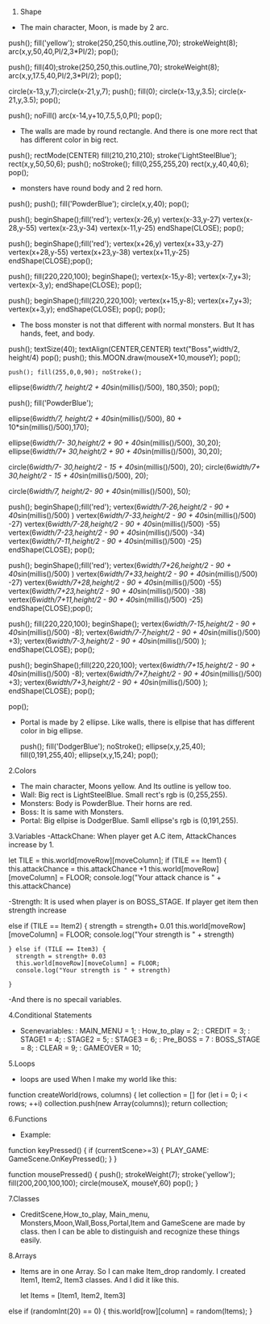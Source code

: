 1. Shape
 - The main character, Moon, is made by 2 arc.

push(); fill('yellow');
    stroke(250,250,this.outline,70);
    strokeWeight(8);
  arc(x,y,50,40,PI/2,3*PI/2);
  pop();
    
    
  push();
  fill(40);stroke(250,250,this.outline,70);
    strokeWeight(8);
  arc(x,y,17.5,40,PI/2,3*PI/2);
  pop();
    
    
  circle(x-13,y,7);circle(x-21,y,7);
  push(); fill(0);
  circle(x-13,y,3.5); circle(x-21,y,3.5);
  pop();
    
  push(); noFill()
  arc(x-14,y+10,7.5,5,0,PI);
  pop();

 - The walls are made by round rectangle. And there is one more rect that has different color in big rect.

push();
  rectMode(CENTER)
  fill(210,210,210); stroke('LightSteelBlue');
  rect(x,y,50,50,6);
  push(); noStroke();
  fill(0,255,255,20)
  rect(x,y,40,40,6);
  pop();


 - monsters have round body and 2 red horn.

push();
  push(); fill('PowderBlue');
  circle(x,y,40);
    pop();
  
  push();
  beginShape();fill('red');
  vertex(x-26,y)
  vertex(x-33,y-27)
  vertex(x-28,y-55)
  vertex(x-23,y-34)
  vertex(x-11,y-25)
  endShape(CLOSE); pop();
  
  push();
  beginShape();fill('red');
  vertex(x+26,y)
  vertex(x+33,y-27)
  vertex(x+28,y-55)
  vertex(x+23,y-38)
  vertex(x+11,y-25)
  endShape(CLOSE);pop();
  
  push(); fill(220,220,100);
  beginShape();
  vertex(x-15,y-8);
  vertex(x-7,y+3);
  vertex(x-3,y);
  endShape(CLOSE);
  pop();
  
  push();
  beginShape();fill(220,220,100);
  vertex(x+15,y-8);
  vertex(x+7,y+3);
  vertex(x+3,y);
  endShape(CLOSE);
  pop();
    pop();

 - The boss monster is not that different with normal monsters. But It has hands, feet, and body.

push();
    textSize(40); textAlign(CENTER,CENTER)
    text("Boss",width/2, height/4)
    pop();
    push();
    this.MOON.draw(mouseX+10,mouseY);
    pop();
    
    push(); fill(255,0,0,90); noStroke();
  ellipse(6*width/7, height/2 + 40*sin(millis()/500), 180,350);
  pop();
  
  push(); fill('PowderBlue');
  
  ellipse(6*width/7, height/2 + 40*sin(millis()/500),
          80 + 10*sin(millis()/500),170);
  
  ellipse(6*width/7- 30,height/2 + 90 + 40*sin(millis()/500), 30,20);
  ellipse(6*width/7+ 30,height/2 + 90 + 40*sin(millis()/500), 30,20);
  
  circle(6*width/7- 30,height/2 - 15 + 40*sin(millis()/500), 20);
  circle(6*width/7+ 30,height/2 - 15 + 40*sin(millis()/500), 20);
  
  circle(6*width/7, height/2- 90 + 40*sin(millis()/500), 50);
  
  push();
  beginShape();fill('red');
  vertex(6*width/7-26,height/2 - 90 + 40*sin(millis()/500) )
  vertex(6*width/7-33,height/2 - 90 + 40*sin(millis()/500) -27)
  vertex(6*width/7-28,height/2 - 90 + 40*sin(millis()/500) -55)
  vertex(6*width/7-23,height/2 - 90 + 40*sin(millis()/500) -34)
  vertex(6*width/7-11,height/2 - 90 + 40*sin(millis()/500) -25)
  endShape(CLOSE); pop();
  
  push();
  beginShape();fill('red');
  vertex(6*width/7+26,height/2 - 90 + 40*sin(millis()/500) )
  vertex(6*width/7+33,height/2 - 90 + 40*sin(millis()/500) -27)
  vertex(6*width/7+28,height/2 - 90 + 40*sin(millis()/500) -55)
  vertex(6*width/7+23,height/2 - 90 + 40*sin(millis()/500) -38)
  vertex(6*width/7+11,height/2 - 90 + 40*sin(millis()/500) -25)
  endShape(CLOSE);pop();
  
  push(); fill(220,220,100);
  beginShape();
  vertex(6*width/7-15,height/2 - 90 + 40*sin(millis()/500) -8);
  vertex(6*width/7-7,height/2 - 90 + 40*sin(millis()/500) +3);
  vertex(6*width/7-3,height/2 - 90 + 40*sin(millis()/500) );
  endShape(CLOSE);
  pop();
  
  push();
  beginShape();fill(220,220,100);
  vertex(6*width/7+15,height/2 - 90 + 40*sin(millis()/500) -8);
  vertex(6*width/7+7,height/2 - 90 + 40*sin(millis()/500) +3);
  vertex(6*width/7+3,height/2 - 90 + 40*sin(millis()/500) );
  endShape(CLOSE);
  pop();
  
  pop();

 - Portal is made by 2 ellipse. Like walls, there is ellpise that has different color in big ellipse.

    push(); fill('DodgerBlue');
    noStroke();
    ellipse(x,y,25,40);
    fill(0,191,255,40);
    ellipse(x,y,15,24);
    pop();
 
 
2.Colors
 - The main character, Moons yellow. And Its outline is yellow too.
 - Wall: Big rect is LightSteelBlue. Small rect's rgb is (0,255,255).
 - Monsters: Body is PowderBlue. Their horns are red.
 - Boss: It is same with Monsters.
 - Portal: Big ellpise is DodgerBlue. Samll ellipse's rgb is (0,191,255).
 
 
3.Variables
-AttackChane: When player get A.C item, AttackChances increase by 1.

let TILE = this.world[moveRow][moveColumn];
    if (TILE == Item1) {
      this.attackChance = this.attackChance +1
      this.world[moveRow][moveColumn] = FLOOR;
      console.log("Your attack chance is " + this.attackChance)

-Strength: It is used when player is on BOSS_STAGE. If player get item then strength increase

else if (TILE == Item2) {
      strength = strength+ 0.01
      this.world[moveRow][moveColumn] = FLOOR;
      console.log("Your strength is " + strength)
      
    } else if (TILE == Item3) {
      strength = strength+ 0.03
      this.world[moveRow][moveColumn] = FLOOR;
      console.log("Your strength is " + strength)
      
    }

-And there is no specail variables.


4.Conditional Statements
- Scenevariables:
 : MAIN_MENU = 1;
 : How_to_play = 2;
 : CREDIT = 3;
 : STAGE1 = 4;
 : STAGE2 = 5;
 : STAGE3 = 6;
 : Pre_BOSS = 7
 : BOSS_STAGE = 8;
 : CLEAR = 9;
 : GAMEOVER = 10;
 
 
5.Loops
- loops are used When I make my world like this:

function createWorld(rows, columns) {
  let collection = []
  for (let i = 0; i < rows; ++i)
    collection.push(new Array(columns));
  return collection;
  
  
6.Functions
- Example:

function keyPressed() {
  if (currentScene>=3) {
     PLAY_GAME:
      GameScene.OnKeyPressed();
  }
}

function mousePressed()
{
  push();
  strokeWeight(7); stroke('yellow');
  fill(200,200,100,100);
  circle(mouseX, mouseY,60)
  pop();
}


7.Classes
- CreditScene,How_to_play, Main_menu, Monsters,Moon,Wall,Boss,Portal,Item and GameScene are made by class.
  then I can be able to distinguish and recognize these things easily.

8.Arrays
- Items are in one Array. So I can make Item_drop randomly.
  I created Item1, Item2, Item3 classes. And I did it like this.   

  let Items = [Item1, Item2, Item3]

else if (randomInt(20) == 0) {
          this.world[row][column] = random(Items);
        }
